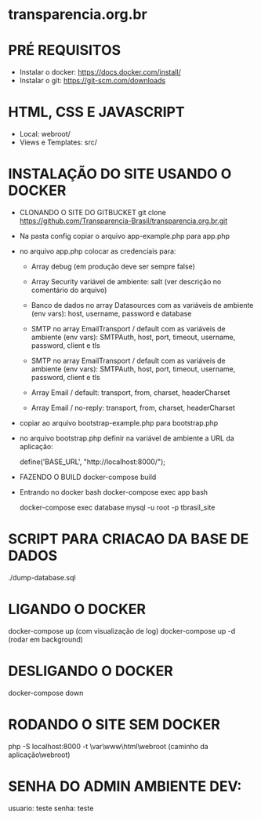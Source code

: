 # transparencia.org.br

# PRÉ REQUISITOS

-   Instalar o docker: https://docs.docker.com/install/
-   Instalar o git: https://git-scm.com/downloads

# HTML, CSS E JAVASCRIPT

-   Local: webroot/
-   Views e Templates: src/

# INSTALAÇÃO DO SITE USANDO O DOCKER

-   CLONANDO O SITE DO GITBUCKET
    git clone https://github.com/Transparencia-Brasil/transparencia.org.br.git

-   Na pasta config copiar o arquivo app-example.php para app.php

-   no arquivo app.php colocar as credenciais para:
  
    * Array debug (em produção deve ser sempre false)
    
    * Array Security variável de ambiente: salt (ver descrição no comentário do arquivo)
  
    * Banco de dados no array Datasources com as variáveis de ambiente (env vars): host, username, password e database

    * SMTP no array EmailTransport / default com as variáveis de ambiente (env vars): SMTPAuth, host, port, timeout, username, password, client e tls

    * SMTP no array EmailTransport / default com as variáveis de ambiente (env vars): SMTPAuth, host, port, timeout, username, password, client e tls

    * Array Email / default: transport, from, charset, headerCharset

    * Array Email / no-reply: transport, from, charset, headerCharset

-   copiar ao arquivo bootstrap-example.php para bootstrap.php

-   no arquivo bootstrap.php definir na variável de ambiente a URL da aplicação:

    define('BASE_URL', "http://localhost:8000/");

-   FAZENDO O BUILD
    docker-compose build

-   Entrando no docker bash
    docker-compose exec app bash

    docker-compose exec database mysql -u root -p tbrasil_site

# SCRIPT PARA CRIACAO DA BASE DE DADOS
./dump-database.sql

# LIGANDO O DOCKER

docker-compose up (com visualização de log)
docker-compose up -d (rodar em background)

# DESLIGANDO O DOCKER

docker-compose down

# RODANDO O SITE SEM DOCKER

php -S localhost:8000 -t \var\www\html\webroot (caminho da aplicação\webroot)

# SENHA DO ADMIN AMBIENTE DEV:

usuario: teste
senha: teste